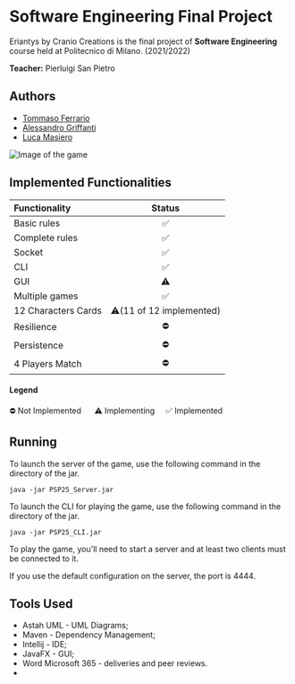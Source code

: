 # Software Engineering Final Project

Eriantys by Cranio Creations is the final project of **Software Engineering** course held
at Politecnico di Milano. (2021/2022)

**Teacher:** Pierluigi San Pietro

## Authors
* [Tommaso Ferrario](https://github.com/tommi00)
* [Alessandro Griffanti](https://github.com/AlessandroGriffanti)
* [Luca Masiero](https://github.com/LucaMasiero)



![Image of the game](src/main/resources/graphics/Eriantys_Logo.png)

## Implemented Functionalities
| Functionality       |          Status          |
|:--------------------|:------------------------:|
| Basic rules         |            ✅             |
| Complete rules      |            ✅             |
| Socket              |            ✅             |
| CLI                 |            ✅             |
| GUI                 |            ⚠️            |
| Multiple games      |            ✅             |
| 12 Characters Cards | ⚠️(11 of 12 implemented) |
| Resilience          |            ⛔             |
| Persistence         |            ⛔             |
| 4 Players Match     |            ⛔             |

#### Legend
⛔ Not Implemented &nbsp;&nbsp;&nbsp;&nbsp; ⚠️ Implementing&nbsp;&nbsp;&nbsp;&nbsp; ✅ Implemented

## Running
To launch the server of the game, use the following command in the directory of the jar.

```
java -jar PSP25_Server.jar 
```
To launch the CLI for playing the game, use the following command in the directory of the jar.

```
java -jar PSP25_CLI.jar 
```
To play the game,  you'll need to start a server and at least two clients must be connected to it.

If you use the default configuration on the server, the port is 4444.


## Tools Used
* Astah UML - UML Diagrams;
* Maven - Dependency Management;
* Intellij - IDE;
* JavaFX - GUI;
* Word Microsoft 365 - deliveries and peer reviews.
* 
